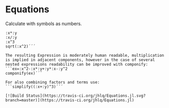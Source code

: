 # Equations
Calculate with symbols as numbers.
```:x+:y
:x*:y
:x/:y
:x^3
sqrt(:x^2)´´´

The resulting Expression is moderately human readable, multiplication is implied in adjacent components, however in the case of several nested expressions readability can be improved with componify:
```ex=:x^2-:x*:y+:y*:x-:y^2
componify(ex)´´´

For also combining factors and terms use:
```simplify((:x+:y)^3)´´´

[![Build Status](https://travis-ci.org/jhlq/Equations.jl.svg?branch=master)](https://travis-ci.org/jhlq/Equations.jl)
